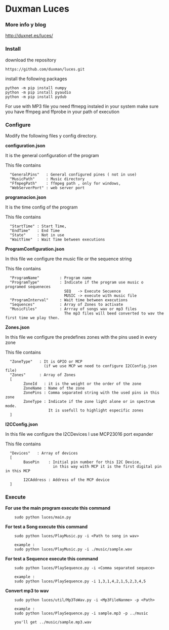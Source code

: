 # Duxman Luces
### More info y blog

http://duxnet.es/luces/

### Install
download the repository
````
https://github.com/duxman/luces.git
````
install the following packages
````
python -m pip install numpy
python -m pip install pyaudio
python -m pip install pydub
````
For use with MP3 file you need ffmepg instaled in your system 
make sure you have ffmpeg and ffprobe in your path of execution

### Configure
Modify the following files y config directory.

**configuration.json**

It is the general configuration of the program

This file contains 

````
  "GeneralPins"   : General configured pines ( not in use)
  "MusicPath"     : Music directory
  "FfmpegPath"    : ffmpeg path , only for windows,
  "WebServerPort" : web server port
````

**programacion.json**

It is the time config of the program
 
This file contains 

````
  "StartTime" : Start Time,
  "EndTime"   : End Time
  "State"     : Not in use
  "WaitTime"  : Wait Time between executions
````

**ProgramConfiguration.json**

In this file we configure the music file or the sequence string  

This file contains 

````
  "ProgramName"         : Program name
  "ProgramType"         : Indicate if the program use music o programed sequeneces
                          SEQ   -> Execute Secuence
                          MUSIC -> execute with music file 
  "ProgramInterval"     : Wait time between executions
  "Sequences"           : Array of Zones to activate 
  "MusicFiles"          : Arrray of songs wav or mp3 files
                          The mp3 files will beed converted to wav the first time we play then.                    
````
**Zones.json**

In this file we configure the predefines zones with the pins used in every zone

This file contains 

````
  "ZoneType"   : It is GPIO or MCP
                 (if we use MCP we need to configure I2CConfig.json file)
  "Zones"      : Array of Zones
  [
        ZoneId   : it is the weight or the order of the zone
        ZoneName : Name of the zone
        ZonePins : Comma separated string with the used pins in this zone
        ZoneType : Indicate if the zone light alone or in spectrum mode.
                   It is usefull to highlight especific zones 
  ]                                     
````

**I2CConfig.json**

In this file we configure the I2CDevices I use MCP23016 port expander 

This file contains 

````
  "Devices"   : Array of devices                   
  [
        BasePin    : Initial pin number for this I2C Device, 
                     in this way with MCP it is the first digital pin in this MCP 
        
        I2CAddress : Address of the MCP device
  ]                                     
````


### Execute

**For use the main program execute this command**
````
    sudo python luces/main.py
````

**For test a Song execute this command**
````
    sudo python luces/PlayMusic.py -i <Path to song in wav>
    
    example :
    sudo python luces/PlayMusic.py -i ./music/sample.wav
````

**For test a Sequence execute this command**
````
    sudo python luces/PlaySequence.py -i <Comma separated sequece>
    
    example :
    sudo python luces/PlaySequence.py -i 1,3,1,4,2,1,5,2,3,4,5    
````

**Convert mp3 to wav**
````
    sudo python luces/util/Mp3ToWav.py -i <Mp3FileNanme> -p <Path>
    
    example :
    sudo python luces/PlaySequence.py -i sample.mp3 -p ../music
    
    you'll get ../music/sample.mp3.wav    
````

